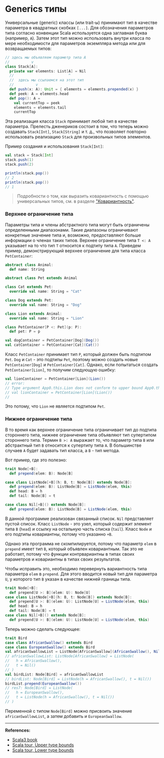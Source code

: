 # Generics типы

Универсальные (generic) классы (или trait-ы) принимают тип в качестве параметра в квадратных скобках `[...]`.
Для обозначения параметров типа согласно конвенции Scala используется одна заглавная буква (например, `A`). 
Затем этот тип можно использовать внутри класса по мере необходимости 
для параметров экземпляра метода или для возвращаемых типов:

```scala
// здесь мы объявляем параметр типа A
//          v
class Stack[A]:
  private var elements: List[A] = Nil
  //                         ^
  //  здесь мы ссылаемся на этот тип
  //          v
  def push(x: A): Unit = { elements = elements.prepended(x) }
  def peek: A = elements.head
  def pop(): A =
    val currentTop = peek
    elements = elements.tail
    currentTop
```

Эта реализация класса `Stack` принимает любой тип в качестве параметра. 
Прелесть дженериков состоит в том, что теперь можно создавать `Stack[Int]`, `Stack[String]` и т. д., 
что позволяет повторно использовать реализацию `Stack` для произвольных типов элементов.

Пример создания и использования `Stack[Int]`:

```scala
val stack = Stack[Int]
stack.push(1)
stack.push(2)
```
```scala
println(stack.pop())
// 2
println(stack.pop())
// 1
```

> Подробности о том, как выразить ковариантность с помощью универсальных типов, см. в разделе ["Ковариантность"](types-variance).


### Верхнее ограничение типа

Параметры типа и члены абстрактного типа могут быть ограничены определенными диапазонами. 
Такие диапазоны ограничивают конкретные значение типа 
и, возможно, предоставляют больше информации о членах таких типов. 
Верхнее ограничение типа `T <: A` указывает на то что тип `T` относится к подтипу типа `A`. 
Приведем пример, демонстрирующий верхнее ограничение для типа класса `PetContainer`:

```scala
abstract class Animal:
  def name: String

abstract class Pet extends Animal

class Cat extends Pet:
  override val name: String = "Cat"

class Dog extends Pet:
  override val name: String = "Dog"

class Lion extends Animal:
  override val name: String = "Lion"

class PetContainer[P <: Pet](p: P):
  def pet: P = p

val dogContainer = PetContainer[Dog](Dog())
val catContainer = PetContainer[Cat](Cat())
```

Класс `PetContainer` принимает тип `P`, который должен быть подтипом `Pet`. 
`Dog` и `Cat` - это подтипы `Pet`, поэтому можно создать новые `PetContainer[Dog]` и `PetContainer[Cat]`. 
Однако, если попытаться создать `PetContainer[Lion]`, то получим следующую ошибку:

```scala
val lionContainer = PetContainer[Lion](Lion())
// error:
// Type argument App0.this.Lion does not conform to upper bound App0.this.Pet
// val lionContainer = PetContainer[Lion](Lion())
//   
```

Это потому, что `Lion` не является подтипом `Pet`.


### Нижнее ограничение типа

В то время как верхнее ограничение типа ограничивает тип до подтипа стороннего типа, 
нижнее ограничение типа объявляют тип супертипом стороннего типа. 
Термин `B >: A` выражает то, что параметр типа `B` или абстрактный тип `B` относится к супертипу типа `A`. 
В большинстве случаев `A` будет задавать тип класса, а `B` - тип метода.

Вот пример, где это полезно:

```scala
trait Node[+B]:
  def prepend(elem: B): Node[B]

case class ListNode[+B](h: B, t: Node[B]) extends Node[B]:
  def prepend(elem: B): ListNode[B] = ListNode(elem, this)
  def head: B = h
  def tail: Node[B] = t

case class Nil[+B]() extends Node[B]:
  def prepend(elem: B): ListNode[B] = ListNode(elem, this)
```

В данной программе реализован связанный список. 
`Nil` представляет пустой список. Класс `ListNode` - это узел, 
который содержит элемент типа `B` (`head`) и ссылку на остальную часть списка (`tail`). 
Класс `Node` и его подтипы ковариантны, потому что указанно `+B`.

Однако эта программа не скомпилируется, 
потому что параметр `elem` в `prepend` имеет тип `B`, который объявлен ковариантным. 
Так это не работает, потому что функции контрвариантны в типах своих параметров 
и ковариантны в типах своих результатов.

Чтобы исправить это, необходимо перевернуть вариантность типа параметра `elem` в `prepend`. 
Для этого вводится новый тип для параметра `U`, у которого тип `B` указан в качестве нижней границы типа.

```scala
trait Node[+B]:
  def prepend[U >: B](elem: U): Node[U]
case class ListNode[+B](h: B, t: Node[B]) extends Node[B]:
  def prepend[U >: B](elem: U): ListNode[U] = ListNode(elem, this)
  def head: B = h
  def tail: Node[B] = t
case class Nil[+B]() extends Node[B]:
  def prepend[U >: B](elem: U): ListNode[U] = ListNode(elem, this)
```

Теперь можно сделать следующее:

```scala
trait Bird
case class AfricanSwallow() extends Bird
case class EuropeanSwallow() extends Bird
val africanSwallowList = ListNode[AfricanSwallow](AfricanSwallow(), Nil())
// africanSwallowList: ListNode[AfricanSwallow] = ListNode(
//   h = AfricanSwallow(),
//   t = Nil()
// )
val birdList: Node[Bird] = africanSwallowList
// birdList: Node[Bird] = ListNode(h = AfricanSwallow(), t = Nil())
birdList.prepend(EuropeanSwallow())
// res7: Node[Bird] = ListNode(
//   h = EuropeanSwallow(),
//   t = ListNode(h = AfricanSwallow(), t = Nil())
// )
```

Переменной с типом `Node[Bird]` можно присвоить значение `africanSwallowList`, а затем добавить и `EuropeanSwallow`.


---

**References:**
- [Scala3 book](https://docs.scala-lang.org/scala3/book/types-generics.html)
- [Scala tour, Upper type bounds](https://docs.scala-lang.org/ru/tour/upper-type-bounds.html)
- [Scala tour, Lower type bounds](https://docs.scala-lang.org/ru/tour/lower-type-bounds.html)
